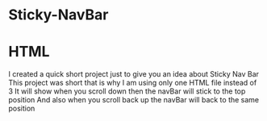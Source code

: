 # Sticky-NavBar
# HTML

I created a quick short project just to give you an idea about Sticky Nav Bar
This project was short that is why I am using only one HTML file instead of 3
It will show when you scroll down then the navBar will stick to the top position
And also when you scroll back up the navBar will back to the same position



